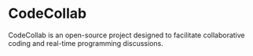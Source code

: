 # CodeCollab
CodeCollab is an open-source project designed to facilitate collaborative coding and real-time programming discussions. 
